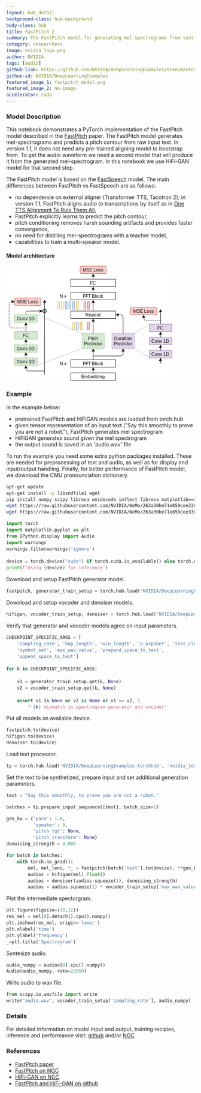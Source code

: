 ```yaml
---
layout: hub_detail
background-class: hub-background
body-class: hub
title: FastPitch 2
summary: The FastPitch model for generating mel spectrograms from text
category: researchers
image: nvidia_logo.png
author: NVIDIA
tags: [audio]
github-link: https://github.com/NVIDIA/DeepLearningExamples/tree/master/PyTorch/SpeechSynthesis/FastPitch
github-id: NVIDIA/DeepLearningExamples
featured_image_1: fastpitch_model.png
featured_image_2: no-image
accelerator: cuda
---
```



### Model Description

This notebook demonstrates a PyTorch implementation of the FastPitch model described in the [FastPitch](https://arxiv.org/abs/2006.06873) paper.
The FastPitch model generates mel-spectrograms and predicts a pitch contour from raw input text. In version 1.1, it does not need any pre-trained aligning model to bootstrap from. To get the audio waveform we need a second model that will produce it from the generated mel-spectrogram. In this notebook we use HiFi-GAN model for that second step.

The FastPitch model is based on the [FastSpeech](https://arxiv.org/abs/1905.09263) model. The main differences between FastPitch vs FastSpeech are as follows:
* no dependence on external aligner (Transformer TTS, Tacotron 2); in version 1.1, FastPitch aligns audio to transcriptions by itself as in [One TTS Alignment To Rule Them All](https://arxiv.org/abs/2108.10447),
* FastPitch explicitly learns to predict the pitch contour,
* pitch conditioning removes harsh sounding artifacts and provides faster convergence,
* no need for distilling mel-spectrograms with a teacher model,
* capabilities to train a multi-speaker model.


#### Model architecture

![FastPitch Architecture](https://raw.githubusercontent.com/NVIDIA/DeepLearningExamples/master/PyTorch/SpeechSynthesis/FastPitch/img/fastpitch_model.png)

### Example
In the example below:

- pretrained FastPitch and HiFiGAN models are loaded from torch.hub
- given tensor representation of an input text ("Say this smoothly to prove you are not a robot."), FastPitch generates mel spectrogram
- HiFiGAN generates sound given the mel spectrogram
- the output sound is saved in an 'audio.wav' file

To run the example you need some extra python packages installed. These are needed for preprocessing of text and audio, as well as for display and input/output handling. Finally, for better performance of FastPitch model, we download the CMU pronounciation dictionary.
```bash
apt-get update
apt-get install -y libsndfile1 wget
pip install numpy scipy librosa unidecode inflect librosa matplotlib==3.6.3
wget https://raw.githubusercontent.com/NVIDIA/NeMo/263a30be71e859cee330e5925332009da3e5efbc/scripts/tts_dataset_files/heteronyms-052722 -qO heteronyms
wget https://raw.githubusercontent.com/NVIDIA/NeMo/263a30be71e859cee330e5925332009da3e5efbc/scripts/tts_dataset_files/cmudict-0.7b_nv22.08 -qO cmudict-0.7b
```

```python
import torch
import matplotlib.pyplot as plt
from IPython.display import Audio
import warnings
warnings.filterwarnings('ignore')

device = torch.device("cuda") if torch.cuda.is_available() else torch.device("cpu")
print(f'Using {device} for inference')
```

Download and setup FastPitch generator model. 
```python
fastpitch, generator_train_setup = torch.hub.load('NVIDIA/DeepLearningExamples:torchhub', 'nvidia_fastpitch')
```

Download and setup vocoder and denoiser models.
```python
hifigan, vocoder_train_setup, denoiser = torch.hub.load('NVIDIA/DeepLearningExamples:torchhub', 'nvidia_hifigan')
```

Verify that generator and vocoder models agree on input parameters.
```python
CHECKPOINT_SPECIFIC_ARGS = [
    'sampling_rate', 'hop_length', 'win_length', 'p_arpabet', 'text_cleaners',
    'symbol_set', 'max_wav_value', 'prepend_space_to_text',
    'append_space_to_text']

for k in CHECKPOINT_SPECIFIC_ARGS:

    v1 = generator_train_setup.get(k, None)
    v2 = vocoder_train_setup.get(k, None)

    assert v1 is None or v2 is None or v1 == v2, \
        f'{k} mismatch in spectrogram generator and vocoder'
```

Put all models on available device.
```python
fastpitch.to(device)
hifigan.to(device)
denoiser.to(device)
```

Load text processor. 
```python
tp = torch.hub.load('NVIDIA/DeepLearningExamples:torchhub', 'nvidia_textprocessing_utils', cmudict_path="cmudict-0.7b", heteronyms_path="heteronyms")
```

Set the text to be synthetized, prepare input and set additional generation parameters.
```python
text = "Say this smoothly, to prove you are not a robot."
```

```python
batches = tp.prepare_input_sequence([text], batch_size=1)
```

```python
gen_kw = {'pace': 1.0,
          'speaker': 0,
          'pitch_tgt': None,
          'pitch_transform': None}
denoising_strength = 0.005
```

```python
for batch in batches:
    with torch.no_grad():
        mel, mel_lens, *_ = fastpitch(batch['text'].to(device), **gen_kw)
        audios = hifigan(mel).float()
        audios = denoiser(audios.squeeze(1), denoising_strength)
        audios = audios.squeeze(1) * vocoder_train_setup['max_wav_value']

```

Plot the intermediate spectorgram.
```python
plt.figure(figsize=(10,12))
res_mel = mel[0].detach().cpu().numpy()
plt.imshow(res_mel, origin='lower')
plt.xlabel('time')
plt.ylabel('frequency')
_=plt.title('Spectrogram')
```

Syntesize audio.
```python
audio_numpy = audios[0].cpu().numpy()
Audio(audio_numpy, rate=22050)
```

Write audio to wav file.
```python
from scipy.io.wavfile import write
write("audio.wav", vocoder_train_setup['sampling_rate'], audio_numpy)
```

### Details
For detailed information on model input and output, training recipies, inference and performance visit: [github](https://github.com/NVIDIA/DeepLearningExamples/tree/master/PyTorch/SpeechSynthesis/HiFiGAN) and/or [NGC](https://catalog.ngc.nvidia.com/orgs/nvidia/teams/dle/resources/fastpitch_pyt)

### References

 - [FastPitch paper](https://arxiv.org/abs/2006.06873)
 - [FastPitch on NGC](https://catalog.ngc.nvidia.com/orgs/nvidia/teams/dle/resources/fastpitch_pyt)
 - [HiFi-GAN on NGC](https://catalog.ngc.nvidia.com/orgs/nvidia/teams/dle/resources/hifigan_pyt)
 - [FastPitch and HiFi-GAN on github](https://github.com/NVIDIA/DeepLearningExamples/tree/master/PyTorch/SpeechSynthesis/HiFiGAN)
